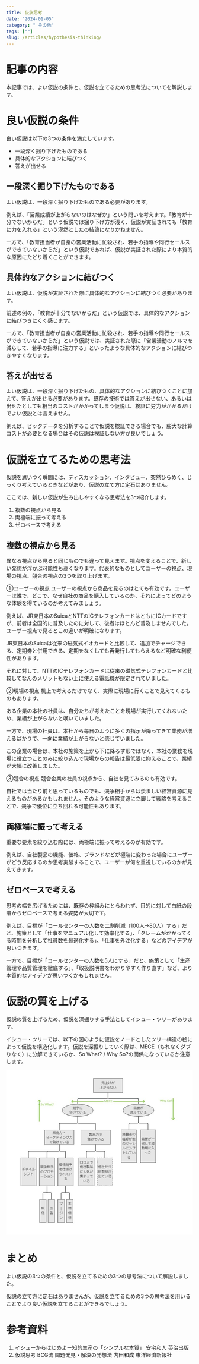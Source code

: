 ```yaml
---
title: 仮説思考
date: "2024-01-05"
category: " その他"
tags: [""]
slug: /articles/hypothesis-thinking/
---
```


# 記事の内容
本記事では、よい仮説の条件と、仮説を立てるための思考法についてを解説します。

# 良い仮説の条件
良い仮説は以下の3つの条件を満たしています。

+ 一段深く掘り下げたものである
+ 具体的なアクションに結びつく
+ 答えが出せる

## 一段深く掘り下げたものである
よい仮説は、一段深く掘り下げたものである必要があります。

例えば、「営業成績が上がらないのはなぜか」という問いを考えます。「教育が十分でないからだ」という仮説では掘り下げ方が浅く、仮説が実証されても「教育に力を入れる」という漠然としたの結論になりかねません。

一方で、「教育担当者が自身の営業活動に忙殺され、若手の指導や同行セールスができていないからだ」という仮説であれば、仮説が実証された際により本質的な原因にたどり着くことができます。

## 具体的なアクションに結びつく
よい仮説は、仮説が実証された際に具体的なアクションに結びつく必要があります。

前述の例の、「教育が十分でないからだ」という仮説では、具体的なアクションに結びつきにくく感じます。

一方で、「教育担当者が自身の営業活動に忙殺され、若手の指導や同行セールスができていないからだ」という仮説では、実証された際に「営業活動のノルマを減らして、若手の指導に注力する」といったような具体的なアクションに結びつきやすくなります。

## 答えが出せる
よい仮説は、一段深く掘り下げたもの、具体的なアクションに結びつくことに加えて、答えが出せる必要があります。既存の技術では答えが出せない、あるいは出せたとしても相当のコストがかかってしまう仮説は、検証に労力がかかるだけでよい仮説とは言えません。

例えば、ビックデータを分析することで仮説を検証できる場合でも、膨大な計算コストが必要となる場合はその仮説は検証しない方が良いでしょう。

# 仮説を立てるための思考法
仮説を思いつく瞬間には、ディスカッション、インタビュー、突然ひらめく、じっくり考えているときなどがあり、仮説の立て方に定石はありません。

ここでは、新しい仮説が生み出しやすくなる思考法を3つ紹介します。

1. 複数の視点から見る
1. 両極端に振って考える
1. ゼロベースで考える

## 複数の視点から見る
異なる視点から見ると同じものでも違って見えます。視点を変えることで、新しい発想が浮かぶ可能性も高くなります。代表的なものとしてユーザーの視点、現場の視点、競合の視点の3つを取り上げます。

①ユーザーの視点
ユーザーの視点から商品を見るのはとても有効です。ユーザーは誰で、どこで、なぜ自社の商品を購入しているのか、それによってどのような体験を得ているのか考えてみましょう。

例えば、JR東日本のSuicaとNTTのICテレフォンカードはともにICカードですが、前者は全国的に普及したのに対して、後者はほとんど普及しませんでした。ユーザー視点で見るとこの違いが明確になります。

JR東日本のSuicaは従来の磁気式イオカードと比較して、追加でチャージできる、定期券と併用できる、定期をなくしても再発行してもらえるなど明確な利便性があります。

それに対して、NTTのICテレフォンカードは従来の磁気式テレフォンカードと比較してなんのメリットもない上に使える電話機が限定されていました。

②現場の視点
机上で考えるだけでなく、実際に現場に行くことで見えてくるものもあります。

ある企業の本社の社員は、自分たちが考えたことを現場が実行してくれないため、業績が上がらないと嘆いていました。

一方で、現場の社員は、本社から毎日のように多くの指示が降ってきて業務が増えるばかりで、一向に業績が上がらないと感じていました。

この企業の場合は、本社の施策を上から下に降ろす形ではなく、本社の業務を現場に役立つことのみに絞り込んで現場からの報告は最低限に抑えることで、業績が大幅に改善しました。

③競合の視点
競合企業の社員の視点から、自社を見てみるのも有効です。

自社では当たり前と思っているものでも、競争相手からは羨ましい経営資源に見えるものがあるかもしれません。そのような経営資源に立脚して戦略を考えることで、競争で優位に立ち回れる可能性もあります。

## 両極端に振って考える
重要な要素を絞り込む際には、両極端に振って考えるのが有効です。

例えば、自社製品の機能、価格、ブランドなどが極端に変わった場合にユーザーがどう反応するのか思考実験することで、ユーザーが何を重視しているのかが見えてきます。

## ゼロベースで考える
思考の幅を広げるためには、既存の枠組みにとらわれず、目的に対して白紙の段階からゼロベースで考える姿勢が大切です。

例えば、目標が「コールセンターの人数を二割削減（100人→80人）する」だと、施策として「仕事をマニュアル化して効率化する」、「クレームがかかってくる時間を分析して社員数を最適化する」、「仕事を外注化する」などのアイデアが思いつきます。

一方で、目標が「コールセンターの人数を5人にする」だと、施策として「生産管理や品質管理を徹底する」、「取扱説明書をわかりやすく作り直す」など、より本質的なアイデアが思いつくかもしれません。

# 仮説の質を上げる
仮説の質を上げるため、仮説を深掘りする手法としてイシュー・ツリーがあります。

イシュー・ツリーでは、以下の図のように仮説をノードとしたツリー構造の絵によって仮説を構造化します。仮説を深掘りしていく際は、MECE（もれなくダブりなく）に分解できているか、So What? / Why So?の関係になっているか注意します。

![イシューツリー](./issue-tree.jpg)

# まとめ
よい仮説の3つの条件と、仮説を立てるための3つの思考法について解説しました。

仮説の立て方に定石はありませんが、仮説を立てるための3つの思考法を用いることでより良い仮説を立てることができるでしょう。

# 参考資料
1. イシューからはじめよー知的生産の「シンプルな本質」 安宅和人 英治出版
1. 仮説思考 BCG流 問題発見・解決の発想法 内田和成 東洋経済新報社